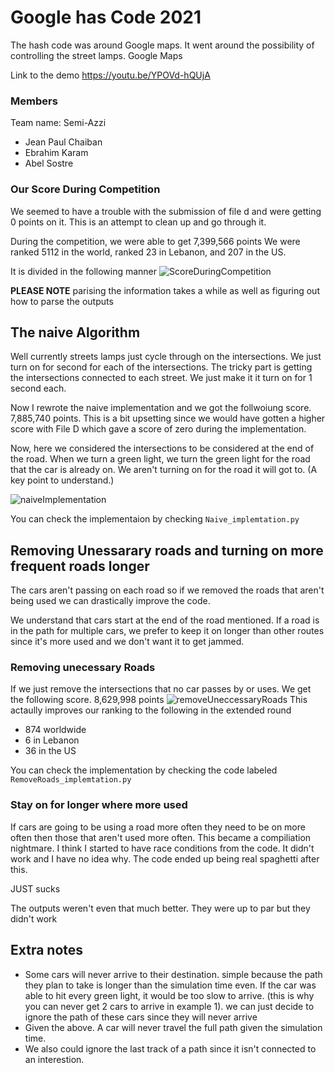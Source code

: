 # Google has Code 2021
The hash code was around Google maps. It went around the possibility of controlling the street lamps.
Google Maps

Link to the demo
https://youtu.be/YPOVd-hQUjA
### Members
Team name: Semi-Azzi

* Jean Paul Chaiban
* Ebrahim Karam
* Abel Sostre 

### Our Score During Competition
We seemed to have a trouble with the submission of file d and were getting 0 points on it. This is an attempt to clean up and go through it. 

During the competition, we were able to get 
7,399,566 points
We were ranked 5112 in the world, ranked 23 in Lebanon, and 207 in the US.

It is divided in the following manner
![ScoreDuringCompetition](https://user-images.githubusercontent.com/10140799/109393997-aa544400-78f2-11eb-807e-50cb962b8cc3.png)

**PLEASE NOTE**
parising the information takes a while as well as figuring out how to parse the outputs

## The naive Algorithm
Well currently streets lamps just cycle through on the intersections. We just turn on for second for each of the intersections. The tricky part is getting the intersections connected to each street. We just make it it turn on for 1 second each.

Now I rewrote the naive implementation and we got the follwoiung score. 7,885,740 points. This is a bit upsetting since we would have gotten a higher score with File D which gave a score of zero during the implementation.

Now, here we considered the intersections to be considered at the end of the road. When we turn a green light, we turn the green light for the road that the car is already on. We aren't turning on for the road it will got to. (A key point to understand.)

![naiveImplementation](https://user-images.githubusercontent.com/10140799/109394042-ec7d8580-78f2-11eb-9092-d8dc5b7254e6.png)

You can check the implementaion by checking `Naive_implemtation.py`



## Removing Unessarary roads and turning on more frequent roads longer
The cars aren't passing on each road so if we removed the roads that aren't being used we can drastically improve the code. 

We understand that cars start at the end of the road mentioned. 
If a road is in the path for multiple cars, we prefer to keep it on longer than other routes since it's more used and we don't want it to get jammed. 

### Removing unecessary Roads
If we just remove the intersections that no car passes by or uses. We get the following score. 8,629,998 points
![removeUneccessaryRoads](https://user-images.githubusercontent.com/10140799/109398558-9ff27400-790b-11eb-8c64-abf0b38606d1.png)
This actaully improves our ranking to the following in the extended round
* 874 worldwide
* 6 in Lebanon
* 36 in the US

You can check the implementation by checking the code labeled `RemoveRoads_implemtation.py`

### Stay on for longer where more used
If cars are going to be using a road more often they need to be on more often then those that aren't used more often. This became a compiliation nightmare. I think I started to have race conditions from the code. It didn't work and I have no idea why. The code ended up being real spaghetti after this.

JUST sucks

The outputs weren't even that much better. They were up to par but they didn't work


## Extra notes
* Some cars will never arrive to their destination. simple because the path they plan to take is longer than the simulation time even. If the car was able to hit every green light, it would be too slow to arrive. (this is why you can never get 2 cars to arrive in example 1). we can just decide to ignore the path of these cars since they will never arrive
* Given the above. A car will never travel the full path given the simulation time.
* We also could ignore the last track of a path since it isn't connected to an interestion. 


